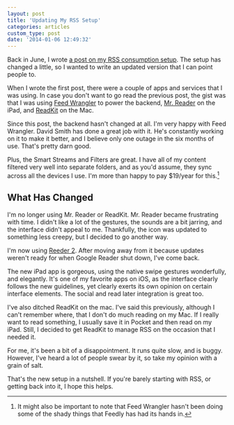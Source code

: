 ```yaml
---
layout: post
title: 'Updating My RSS Setup'
categories: articles
custom_type: post
date: '2014-01-06 12:49:32'
---
```

Back in June, I wrote [a post on my RSS consumption setup](http://ttimsmith.com/2013/06/a-new-rss-setup/). The setup has changed a little, so I wanted to write an updated version that I can point people to.

When I wrote the first post, there were a couple of apps and services that I was using. In case you don't want to go read the previous post, the gist was that I was using [Feed Wrangler](https://feedwrangler.net/) to power the backend, [Mr. Reader](http://www.curioustimes.de/mrreader/) on the iPad, and [ReadKit](http://readkitapp.com/) on the Mac.

Since this post, the backend hasn't changed at all. I'm very happy with Feed Wrangler. David Smith has done a great job with it. He's constantly working on it to make it better, and I believe only one outage in the six months of use. That's pretty darn good.

Plus, the Smart Streams and Filters are great. I have all of my content filtered very well into separate folders, and as you'd assume, they sync across all the devices I use. I'm more than happy to pay $19/year for this.[^1]

## What Has Changed
I'm no longer using Mr. Reader or ReadKit. Mr. Reader became frustrating with time. I didn't like a lot of the gestures, the sounds are a bit jarring, and the interface didn't appeal to me. Thankfully, the icon was updated to something less creepy, but I decided to go another way.

I'm now using [Reeder 2](http://reederapp.com/ios). After moving away from it because updates weren't ready for when Google Reader shut down, I've come back.

The new iPad app is gorgeous, using the native swipe gestures wonderfully, and elegantly. It's one of my favorite apps on iOS, as the interface clearly follows the new guidelines, yet clearly exerts its own opinion on certain interface elements. The social and read later integration is great too.

I've also ditched ReadKit on the mac. I've said this previously, although I can't remember where, that I don't do much reading on my Mac. If I really want to read something, I usually save it in Pocket and then read on my iPad. Still, I decided to get ReadKit to manage RSS on the occasion that I needed it.

For me, it's been a bit of a disappointment. It runs quite slow, and is buggy. However, I've heard a lot of people swear by it, so take my opinion with a grain of salt.

That's the new setup in a nutshell. If you're barely starting with RSS, or getting back into it, I hope this helps.

[^1]: It might also be important to note that Feed Wrangler hasn't been doing some of the shady things that Feedly has had its hands in.
